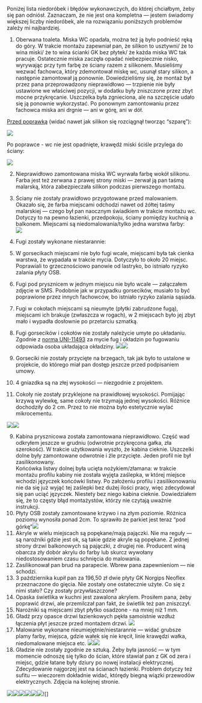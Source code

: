 Poniżej lista niedoróbek i błędów wykonawczych, do której chciałbym, żeby się pan odniósł. Zaznaczam, że nie jest ona kompletna — jestem świadomy większej liczby niedoróbek, ale na rozwiązaniu poniższych problemów zależy mi najbardziej.

1.  Oberwana toaleta. Miska WC opadała, można też ją było podnieść ręką do góry. W trakcie montażu zapewniał pan, że silikon to usztywni/ że to wina miski/ że to wina ścianki GK bez płytek/ że każda miska WC tak pracuje. Ostatecznie miska zaczęła opadać niebezpiecznie nisko, wyrywając przy tym farbę ze ściany razem z silikonem. Musieliśmy wezwać fachowca, który zdemontował miskę wc, usunął stary silikon, a następnie zamontował ją ponownie. Dowiedzieliśmy się, że montaż był przez pana przeprowadzony nieprawidłowo — trzpienie nie były ustawione we właściwej pozycji, w dodatku były zniszczone przez zbyt mocne przykręcanie. Uszczelka była zgnieciona, ale na szczęście udało się ją ponownie wykorzystać. Po ponownym zamontowaniu przez fachowca miska ani drgnie — ani w górę, ani w dół.

[Przed poprawką](https://www.google.com/url?q=https://bit.ly/4ijB56h&sa=D&source=editors&ust=1740829289040722&usg=AOvVaw1kHRBX3ClTxwGgechlxXTF) (widać nawet jak silikon się rozciągnął tworząc “szparę”):

![](images/image11.jpg)

Po poprawce - wc nie jest opadnięte, krawędź miski ściśle przylega do ściany:

![](images/image7.jpg)

2.  Nieprawidłowo zamontowana miska WC wyrwała farbę wokół silikonu. Farba jest też zerwana z prawej strony miski — zerwał ją pan taśmą malarską, która zabezpieczała silikon podczas pierwszego montażu.
3.  Ściany nie zostały prawidłowo przygotowane przed malowaniem. Okazało się, że farba miejscami odchodzi nawet od żółtej taśmy malarskiej — czego był pan naocznym świadkiem w trakcie montażu wc. Dotyczy to na pewno łazienki, przedpokoju, ściany pomiędzy kuchnią a balkonem. Miejscami są niedomalowania/tylko jedna warstwa farby:  
    ![](images/image1.jpg)
4.  Fugi zostały wykonane niestarannie:

1.  W gorsecikach miejscami nie było fugi wcale, miejscami była tak cienka warstwa, że wypadała w trakcie mycia. Dotyczyło to około 20 miejsc. Poprawiali to grzecznościowo panowie od lastryko, bo istniało ryzyko zalania płyty OSB.
2.  Fugi pod prysznicem w jednym miejscu nie było wcale — załączałem zdjęcie w SMS. Podobnie jak w przypadku gorsecików, musiało to być poprawione przez innych fachowców, bo istniało ryzyko zalania sąsiada.
3.  Fugi w cokołach miejscami są nieumyte (płytki zabrudzone fugą), miejscami ich brakuje (zwłaszcza w rogach), w 2 miejscach było jej zbyt mało i wypadła dosłownie po przetarciu szmatką.

5.  Fugi gorsecików i cokołów nie zostały należycie umyte po układaniu. Zgodnie z [normą UNI-11493](https://www.google.com/url?q=https://bit.ly/437I2Tw&sa=D&source=editors&ust=1740829289042013&usg=AOvVaw2l1Jywu9Nr8XiOwvNSgs04) za mycie fug i okładzin po fugowaniu odpowiada osoba układająca okładziny.
  ![](images/fugi1.jpg)![](images/fugi2.jpg)
7.  Gorseciki nie zostały przycięte na brzegach, tak jak było to ustalone w projekcie, do którego miał pan dostęp jeszcze przed podpisaniem umowy.
8.  4 gniazdka są na złej wysokości — niezgodnie z projektem.
9.  Cokoły nie zostały przyklejone na prawidłowej wysokości. Pomijając krzywą wylewkę, same cokoły nie trzymają jednej wysokości. Różnice dochodziły do 2 cm. Przez to nie można było estetycznie wylać mikrocementu.

![](images/image3.jpg)![](images/image5.jpg)

9.  Kabina prysznicowa została zamontowana nieprawidłowo. Część wad odkryłem jeszcze w grudniu (odwrotnie przykręcona gałka, zła szerokość). W trakcie użytkowania wyszło, że kabina cieknie. Uszczelki dolne były zamontowane odwrotnie i źle przycięte. Jeden profil nie był zasilikonowany.  
    Końcówka listwy dolnej była ucięta nożykiem/złamana: w trakcie montażu profilu kabiny nie została wyjęta zaślepka, w której miejsce wchodzi języczek końcówki listwy. Po założeniu profilu i zasilikonowaniu nie da się już wyjąć tej zaślepki bez dużej ilości pracy, więc zdecydował się pan uciąć języczek. Niestety bez niego kabina cieknie. Dowiedziałem się, że to częsty błąd montażystów, którzy nie czytają uważnie instrukcji.
10.  Płyty OSB zostały zamontowane krzywo i na złym poziomie. Różnica poziomu wynosiła ponad 2cm. To sprawiło że parkiet jest teraz “pod górkę”![](images/image12.jpg)
11.  Akryle w wielu miejscach są popękane/mają pajączki. Nie ma reguły — są narożniki gdzie jest ok, są takie gdzie akryle są popękane. Z jednej strony drzwi balkonowych są pajączki, z drugiej nie. Producent winą obarcza zły dobór akrylu do farby lub skurcz wywołany niedostosowaniem czasu schnięcia do malowania.
12.  Zasilikonował pan brud na parapecie. Wbrew pana zapewnieniom — nie schodzi.
13.  3 października kupił pan za 196,50 zł dwie płyty GK Norgips Neoflex przeznaczone do gięcia. Nie zostały one ostatecznie użyte. Co się z nimi stało? Czy zostały przywłaszczone?
14.  Opaska świetlika w kuchni jest zawalona akrylem. Prosiłem pana, żeby poprawić drzwi, ale przemilczał pan fakt, że świetlik też pan zniszczył.
15.  Narożniki są miejscami zbyt płytko osadzone - na mniej niż 1 mm.
16.  Gładź przy opasce drzwi łazienkowych pękła samoistnie wzdłuż łączenia płyt jeszcze przed montażem drzwi.
![](images/image4.jpg)
17.  Malowanie wykonane nieumiejętnie/niestarannie — widać grubsze plamy farby, miejsca, gdzie wałek się nie kręcił, linie krawędzi wałka, niedomalowane miejsca etc.  ![](images/image2.jpg)![](images/sufit.jpeg)
19.  Gładzie nie zostały zgodnie ze sztuką. Żeby była jasność — w tym momencie odnoszę się tylko do ścian, które stawiał pan z GK od zera i miejsc, gdzie łatane były dziury po nowej instalacji elektrycznej. Zdecydowanie najgorzej jest na ścianach łazienki. Problem dotyczy też sufitu — wieczorem dokładnie widać, którędy biegną wiązki przewodów elektrycznych. Zdjęcia na kolejnej stronie.

![](images/image9.jpg)![](images/g7.JPG)![](images/image13.jpg)![](images/image6.jpg)![](images/image8.jpg)![](images/image10.jpg)![]
